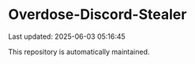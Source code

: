 # Overdose-Discord-Stealer

Last updated: 2025-06-03 05:16:45

This repository is automatically maintained.
